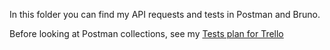 In this folder you can find my API requests and tests in Postman and Bruno. 

Before looking at Postman collections, see my [Tests plan for Trello](https://www.notion.so/Tests-plan-for-Trello-2220531d7a3f80a880a5c4ca8ca4b6a5?source=copy_link) 
